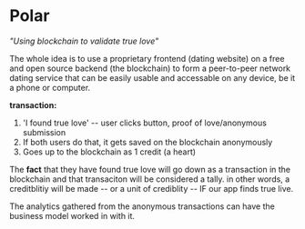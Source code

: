 # Polar

*"Using blockchain to validate true love"*

The whole idea is to use a proprietary frontend (dating website) on a free and
open source backend (the blockchain) to form a peer-to-peer network dating
service that can be easily usable and accessable on any device, be it a phone or
computer. 

**transaction:**
1. 'I found true love' -- user clicks button, proof of love/anonymous submission
2. If both users do that, it gets saved on the blockchain anonymously
3. Goes up to the blockchain as 1 credit (a heart)

The **fact** that they have found true love will go down as a transaction in the blockchain and that transaciton will be considered a tally. in other words, a creditblitiy will be made -- or a unit of crediblity -- IF our app finds true live. 

The analytics gathered from the anonymous transactions can have the business model worked in with it.
